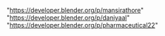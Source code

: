 "https://developer.blender.org/p/mansirathore"
"https://developer.blender.org/p/daniyaal"
"https://developer.blender.org/p/pharmaceutical22"
